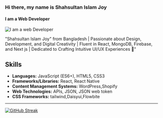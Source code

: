 ### Hi there, my name is Shahsultan Islam Joy
#### I am a Web Developer
![I am a web Developer](https://i.ibb.co/rZHQGyK/ezgif-com-video-to-gif.gif)

"Shahsultan Islam Joy" from Bangladesh  | Passionate about Design, Development, and Digital Creativity | Fluent in React, MongoDB, Firebase, and Next js | Dedicated to Crafting Intuitive UI/UX Experiences 🚀"

## Skills

- **Languages:** JavaScript (ES6+), HTML5, CSS3
- **Frameworks/Libraries:** React, React Native
- **Content Management Systems:** WordPress,Shopify
- **Web Technologies:** APIs, JSON, JSON web token
- **CSS Frameworks:** tailwind,Daisyui,Flowbite
- -----------------------------------------------
[![GitHub Streak](https://github-readme-streak-stats.herokuapp.com?user=Joy43&theme=shades-of-purple)](https://git.io/streak-stats)












